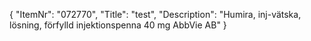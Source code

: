 {
  "ItemNr": "072770",
  "Title": "test",
  "Description": "Humira, inj-vätska, lösning, förfylld injektionspenna 40 mg AbbVie AB"
}
